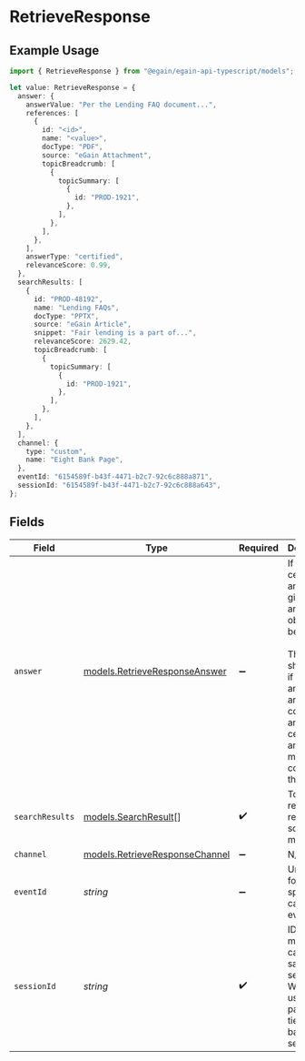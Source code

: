 # RetrieveResponse

## Example Usage

```typescript
import { RetrieveResponse } from "@egain/egain-api-typescript/models";

let value: RetrieveResponse = {
  answer: {
    answerValue: "Per the Lending FAQ document...",
    references: [
      {
        id: "<id>",
        name: "<value>",
        docType: "PDF",
        source: "eGain Attachment",
        topicBreadcrumb: [
          {
            topicSummary: [
              {
                id: "PROD-1921",
              },
            ],
          },
        ],
      },
    ],
    answerType: "certified",
    relevanceScore: 0.99,
  },
  searchResults: [
    {
      id: "PROD-48192",
      name: "Lending FAQs",
      docType: "PPTX",
      source: "eGain Article",
      snippet: "Fair lending is a part of...",
      relevanceScore: 2629.42,
      topicBreadcrumb: [
        {
          topicSummary: [
            {
              id: "PROD-1921",
            },
          ],
        },
      ],
    },
  ],
  channel: {
    type: "custom",
    name: "Eight Bank Page",
  },
  eventId: "6154589f-b43f-4471-b2c7-92c6c888a871",
  sessionId: "6154589f-b43f-4471-b2c7-92c6c888a643",
};
```

## Fields

| Field                                                                                                                                                                                            | Type                                                                                                                                                                                             | Required                                                                                                                                                                                         | Description                                                                                                                                                                                      | Example                                                                                                                                                                                          |
| ------------------------------------------------------------------------------------------------------------------------------------------------------------------------------------------------ | ------------------------------------------------------------------------------------------------------------------------------------------------------------------------------------------------ | ------------------------------------------------------------------------------------------------------------------------------------------------------------------------------------------------ | ------------------------------------------------------------------------------------------------------------------------------------------------------------------------------------------------ | ------------------------------------------------------------------------------------------------------------------------------------------------------------------------------------------------ |
| `answer`                                                                                                                                                                                         | [models.RetrieveResponseAnswer](../models/retrieveresponseanswer.md)                                                                                                                             | :heavy_minus_sign:                                                                                                                                                                               | If a certified answer is given. The answer object will be present. <br><br> This will be shown only if certified answers are configured and the certified answer meets the configured threshold. |                                                                                                                                                                                                  |
| `searchResults`                                                                                                                                                                                  | [models.SearchResult](../models/searchresult.md)[]                                                                                                                                               | :heavy_check_mark:                                                                                                                                                                               | Top search results with relevance scores and metadata.                                                                                                                                           |                                                                                                                                                                                                  |
| `channel`                                                                                                                                                                                        | [models.RetrieveResponseChannel](../models/retrieveresponsechannel.md)                                                                                                                           | :heavy_minus_sign:                                                                                                                                                                               | N/A                                                                                                                                                                                              |                                                                                                                                                                                                  |
| `eventId`                                                                                                                                                                                        | *string*                                                                                                                                                                                         | :heavy_minus_sign:                                                                                                                                                                               | Unique ID for this specific API call or event.                                                                                                                                                   | 6154589f-b43f-4471-b2c7-92c6c888a871                                                                                                                                                             |
| `sessionId`                                                                                                                                                                                      | *string*                                                                                                                                                                                         | :heavy_check_mark:                                                                                                                                                                               | ID that ties multiple API calls to the same user session. Will be used as part of to tie events back to a session.                                                                               | 6154589f-b43f-4471-b2c7-92c6c888a643                                                                                                                                                             |